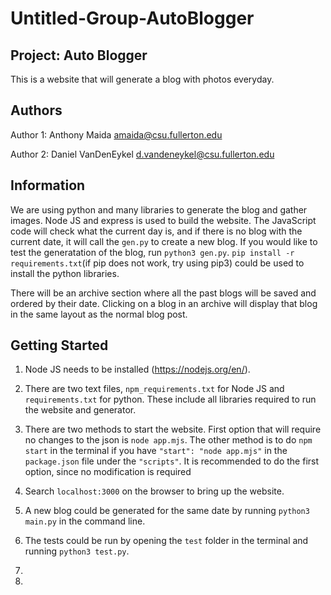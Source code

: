# Untitled-Group-AutoBlogger
## Project: Auto Blogger
This is a website that will generate a blog with photos everyday.

## Authors
Author 1:
Anthony Maida
amaida@csu.fullerton.edu

Author 2:
Daniel VanDenEykel
d.vandeneykel@csu.fullerton.edu

## Information
We are using python and many libraries to generate the blog and gather images. Node JS and express is used to build the website. The JavaScript code will check what the current day is, and if there is no blog with the current date, it will call the `gen.py` to create a new blog. If you would like to test the generatation of the blog, run `python3 gen.py`. `pip install -r requirements.txt`(if pip does not work, try using pip3) could be used to install the python libraries.

There will be an archive section where all the past blogs will be saved and ordered by their date. Clicking on a blog in an archive will display that blog in the same layout as the normal blog post.

## Getting Started
1. Node JS needs to be installed (https://nodejs.org/en/).

2. There are two text files, `npm_requirements.txt` for Node JS and `requirements.txt` for python. These include all libraries required to run the website and generator.

3. There are two methods to start the website. First option that will require no changes to the json is `node app.mjs`. The other method is to do `npm start` in the terminal if you have `"start": "node app.mjs"` in the `package.json` file under the `"scripts"`. It is recommended to do the first option, since no modification is required

4. Search `localhost:3000` on the browser to bring up the website.

5. A new blog could be generated for the same date by running `python3 main.py` in the command line.

6. The tests could be run by opening the `test` folder in the terminal and running `python3 test.py`.

7. 
8. 
